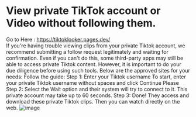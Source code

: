 # View private TikTok account or Video without following them.
Go to Here : https://tiktoklooker.pages.dev/
<br>
If you're having trouble viewing clips from your private Tiktok account, we recommend submitting a follow request legitimately and waiting for confirmation. Even if you can't do this, some third-party apps may still be able to access private Tiktok content. However, it is important to do your due diligence before using such tools. Below are the approved sites for your needs: Follow the guide: Step 1: Enter your Tiktok username To start, enter your private Tiktok username without spaces and click Continue Please Step 2: Select the Wait option and their system will try to connect to it. This private account may take up to 60 seconds. Step 3: Done! They access and download these private Tiktok clips. Then you can watch directly on the web.
![image](https://github.com/sankarrai123/View-Private-tiktok-Account/assets/146550027/1d4c40d6-ca5c-4169-994e-1d75b15993f8)

